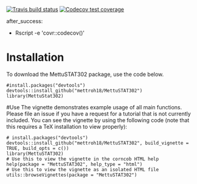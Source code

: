 <!-- badges: start -->
  [![Travis build status](https://travis-ci.com/mettroh18/MettuSTAT302.svg?branch=master)](https://travis-ci.com/mettroh18/MettuSTAT302)
  [![Codecov test coverage](https://codecov.io/gh/mettroh18/MettuSTAT302/branch/master/graph/badge.svg)](https://codecov.io/gh/mettroh18/MettuSTAT302?branch=master)
<!-- badges: end -->

after_success:
  - Rscript -e 'covr::codecov()'
  
# Installation
To download the MettuSTAT302 package, use the code below.

```
#install.packages("devtools")
devtools::install_github("mettroh18/MettuSTAT302")
library(MettuStat302)
```

#Use
The vignette demonstrates example usage of all main functions. Please file an issue if you have a request for a tutorial that is not currently included. You can see the vignette by using the following code (note that this requires a TeX installation to view properly):

```
# install.packages("devtools")
devtools::install_github("mettroh18/MettuSTAT302", build_vignette = TRUE, build_opts = c())
library(MettuSTAT302)
# Use this to view the vignette in the corncob HTML help
help(package = "MettuSTAT302", help_type = "html")
# Use this to view the vignette as an isolated HTML file
utils::browseVignettes(package = "MettuSTAT302")
```

